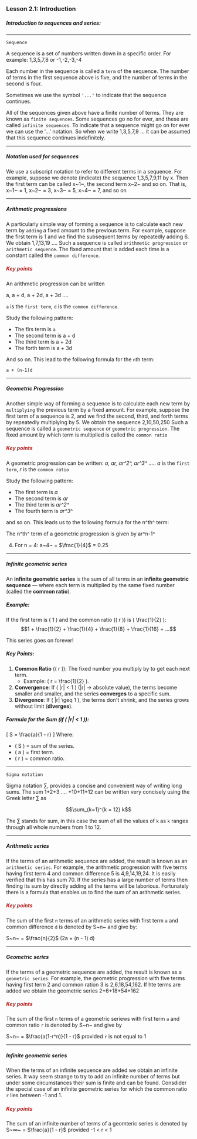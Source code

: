 ### Lesson 2.1: Introduction

<h5>Introduction to sequences and series:</h5>

---

`Sequence`

A sequence is a set of numbers written down in a specific order.
For example:
1,3,5,7,8 or -1,-2,-3,-4

Each number in the sequence is called a `term` of the sequence.
The number of terms in the first sequence above is five, and the number of terms in the second is four.

Sometimes we use the symbol `'...'` to indicate that the sequence continues.

All of the sequences given above have a finite number of terms. They are known as `finite sequences`. Some sequences go no for ever, and these are called `infinite sequences`. To indicate that a sequence might go on for ever we can use the '...' notation. So when we write
1,3,5,7,9 ...
it can be assumed that this sequence continues indefinitely.

---

<h5>Notation used for sequences</h5>

We use a subscript notation to refer to different terms in a sequence. For example, suppose we denote (indicate) the sequence 1,3,5,7,9,11 by x. Then the first term can be called x~1~, the second term x~2~ and so on.
That is,
x~1~ = 1, x~2~ = 3, x~3~ = 5, x~4~ = 7, and so on

---

<h5>Arithmetic progressions</h5>

A particularly simple way of forming a sequence is to calculate each new term by `adding` a fixed amount to the previous term. For example, suppose the first term is 1 and we find the subsequent terms by repeatedly adding 6. We obtain
1,7,13,19 ....
Such a sequence is called `arithmetic progression` or `arithmetic sequence`.
The fixed amount that is added each time is a constant called the `common difference`.

<h5 style="color:FireBrick;">Key points</h5>

An arithmetic progression can be written

a, a + d, a + 2d, a + 3d ....

`a` is the `first term`, `d` is the `common difference`.

Study the following pattern:

- The firs term is `a`
- The second term is a + d
- The third term is a + 2d
- The forth term is a + 3d

And so on. This lead to the following formula for the `n`th term:

`a + (n-1)d`

---

<h5>Geometric Progression</h5>

Another simple way of forming a sequence is to calculate each new term by `multiplying` the previous term by a fixed amount. For example, suppose the first term of a sequence is 2, and we find the second, third, and forth terms by repeatedly multiplying by 5. We obtain the sequence
2,10,50,250
Such a sequence is called a `geometric sequence` or `geometric progression`.
The fixed amount by which term is multiplied is called the `common ratio`

<h5 style="color:FireBrick;">Key points</h5>

A geometric progression can be written:
_a, ar, ar^2^, ar^3^_ .....
_a_ is the `first term`, _r_ is the `common ratio`

Study the following pattern:

- The first term is _a_
- The second term is _ar_
- The third term is _ar^2^_
- The fourth term is _ar^3^_

and so on. This leads us to the following formula for the n^th^ term:

The n^th^ term of a geometric progression is given by ar^n-1^

4. For n = 4: a~4~ = $\frac{1}{4}$ = 0.25

---

<h5>Infinite geometric series</h5>

An **infinite geometric series** is the sum of all terms in an **infinite geometric sequence** — where each term is multiplied by the same fixed number (called the **common ratio**).

##### Example:

If the first term is \( 1 \) and the common ratio (\( r \)) is \( \frac{1}{2} \):
$$1 + \frac{1}{2} + \frac{1}{4} + \frac{1}{8} + \frac{1}{16} + ...$$

This series goes on forever!

##### Key Points:

1. **Common Ratio** (\( r \)): The fixed number you multiply by to get each next term.
   - Example: \( r = \frac{1}{2} \).
2. **Convergence**: If \( |r| < 1 \) (|r| -> absolute value), the terms become smaller and smaller, and the series **converges** to a specific sum.
3. **Divergence**: If \( |r| \geq 1 \), the terms don't shrink, and the series grows without limit (**diverges**).

##### Formula for the Sum (if \( |r| < 1 \)):

\[
S = \frac{a}{1 - r}
\]
Where:

- \( S \) = sum of the series.
- \( a \) = first term.
- \( r \) = common ratio.

---

`Sigma notation`

Sigma notation $\sum_{}$, provides a concise and convenient way of writing long sums.
The sum 1+2+3 .... +10+11+12
can be written very concisely using the Greek letter $\sum_{}$ as

$$\sum_{k=1}^{k = 12} k$$

The $\sum_{}$ stands for sum, in this case the sum of all the values of `k` as `k` ranges through all whole numbers from 1 to 12.

---

<h5>Arithmetic series</h5>

If the terms of an arithmetic sequence are added, the result is known as an `arithmetic series`. For example, the arithmetic progression with five terms having first term 4 and common difference 5 is 4,9,14,19,24.
It is easily verified that this has sum 70. If the series has a large number of terms then finding its sum by directly adding all the terms will be laborious.
Fortunately there is a formula that enables us to find the sum of an arithmetic series.

<h5 style="color:FireBrick;">Key points</h5>

The sum of the first `n` terms of an arithmetic series with first term `a` and common difference `d` is denoted by S~n~ and give by:

S~n~ = $\frac{n}{2}$ (2a + (n - 1) d)

---

<h5>Geometric series</h5>

If the terms of a geometric sequence are added, the result is known as a `geometric series`.
For example, the geometric progression with five terms having first term 2 and common ration 3 is 2,6,18,54,162.
If hte terms are added we obtain the geometric series 2+6+18+54+162

<h5 style="color:FireBrick;">Key points</h5>

The sum of the first `n` terms of a geometric seriews with first term `a` and common ratio `r` is denoted by S~n~ and give by

S~n~ = $\frac{a(1-r^n)}{1 - r}$ provided `r` is not equal to 1

---

<h5>Infinite geometric series</h5>

When the terms of an infinite sequence are added we obtain an infinite series. It way seem strange to try to add an infinite number of terms but under some circumstances their sum is finite and can be found.
Consdider the special case of an infinite geometric series for which the common ratio `r` lies between -1 and 1.

<h5 style="color:FireBrick;">Key points</h5>

The sum of an infinite number of terms of a geomteric series is denoted by
S~∞~ = $\frac{a}{1 - r}$ provided -1 < r < 1
